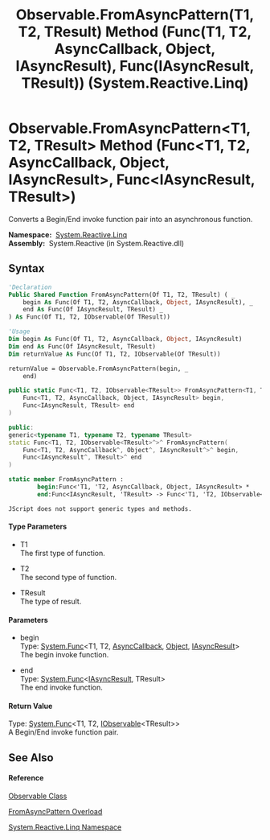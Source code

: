 ﻿---
title: Observable.FromAsyncPattern(T1, T2, TResult) Method (Func(T1, T2, AsyncCallback, Object, IAsyncResult), Func(IAsyncResult, TResult)) (System.Reactive.Linq)
TOCTitle: FromAsyncPattern(T1, T2, TResult) Method (Func(T1, T2, AsyncCallback, Object, IAsyncResult), Func(IAsyncResult, TResult))
ms:assetid: M:System.Reactive.Linq.Observable.FromAsyncPattern``3(System.Func{``0,``1,System.AsyncCallback,System.Object,System.IAsyncResult},System.Func{System.IAsyncResult,``2})
ms:mtpsurl: https://msdn.microsoft.com/en-us/library/Hh229266(v=VS.103)
ms:contentKeyID: 36068681
ms.date: 06/28/2011
mtps_version: v=VS.103
dev_langs:
- vb
- csharp
- c++
- fsharp
- jscript
---

# Observable.FromAsyncPattern\<T1, T2, TResult\> Method (Func\<T1, T2, AsyncCallback, Object, IAsyncResult\>, Func\<IAsyncResult, TResult\>)

Converts a Begin/End invoke function pair into an asynchronous function.

**Namespace:**  [System.Reactive.Linq](hh211929\(v=vs.103\).md)  
**Assembly:**  System.Reactive (in System.Reactive.dll)

## Syntax

``` vb
'Declaration
Public Shared Function FromAsyncPattern(Of T1, T2, TResult) ( _
    begin As Func(Of T1, T2, AsyncCallback, Object, IAsyncResult), _
    end As Func(Of IAsyncResult, TResult) _
) As Func(Of T1, T2, IObservable(Of TResult))
```

``` vb
'Usage
Dim begin As Func(Of T1, T2, AsyncCallback, Object, IAsyncResult)
Dim end As Func(Of IAsyncResult, TResult)
Dim returnValue As Func(Of T1, T2, IObservable(Of TResult))

returnValue = Observable.FromAsyncPattern(begin, _
    end)
```

``` csharp
public static Func<T1, T2, IObservable<TResult>> FromAsyncPattern<T1, T2, TResult>(
    Func<T1, T2, AsyncCallback, Object, IAsyncResult> begin,
    Func<IAsyncResult, TResult> end
)
```

``` c++
public:
generic<typename T1, typename T2, typename TResult>
static Func<T1, T2, IObservable<TResult>^>^ FromAsyncPattern(
    Func<T1, T2, AsyncCallback^, Object^, IAsyncResult^>^ begin, 
    Func<IAsyncResult^, TResult>^ end
)
```

``` fsharp
static member FromAsyncPattern : 
        begin:Func<'T1, 'T2, AsyncCallback, Object, IAsyncResult> * 
        end:Func<IAsyncResult, 'TResult> -> Func<'T1, 'T2, IObservable<'TResult>> 
```

``` jscript
JScript does not support generic types and methods.
```

#### Type Parameters

  - T1  
    The first type of function.

<!-- end list -->

  - T2  
    The second type of function.

<!-- end list -->

  - TResult  
    The type of result.

#### Parameters

  - begin  
    Type: [System.Func](https://msdn.microsoft.com/en-us/library/Bb534303)\<T1, T2, [AsyncCallback](https://msdn.microsoft.com/en-us/library/ckbe7yh5), [Object](https://msdn.microsoft.com/en-us/library/e5kfa45b), [IAsyncResult](https://msdn.microsoft.com/en-us/library/ft8a6455)\>  
    The begin invoke function.  

<!-- end list -->

  - end  
    Type: [System.Func](https://msdn.microsoft.com/en-us/library/Bb549151)\<[IAsyncResult](https://msdn.microsoft.com/en-us/library/ft8a6455), TResult\>  
    The end invoke function.  

#### Return Value

Type: [System.Func](https://msdn.microsoft.com/en-us/library/Bb534647)\<T1, T2, [IObservable](https://msdn.microsoft.com/en-us/library/Dd990377)\<TResult\>\>  
A Begin/End invoke function pair.  

## See Also

#### Reference

[Observable Class](hh244252\(v=vs.103\).md)

[FromAsyncPattern Overload](hh229919\(v=vs.103\).md)

[System.Reactive.Linq Namespace](hh211929\(v=vs.103\).md)


